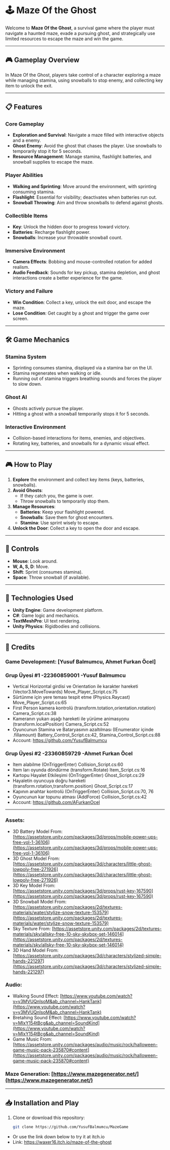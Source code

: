 # 🕹️ Maze Of the Ghost

Welcome to **Maze Of the Ghost**, a survival game where the player must navigate a haunted maze, evade a pursuing ghost, and strategically use limited resources to escape the maze and win the game.

---

## 🎮 Gameplay Overview

In Maze Of the Ghost, players take control of a character exploring a maze while managing stamina, using snowballs to stop enemy, and collecting key item to unlock the exit.

---

## 📋 Features

### Core Gameplay
- **Exploration and Survival**: Navigate a maze filled with interactive objects and a enemy.
- **Ghost Enemy**: Avoid the ghost that chases the player. Use snowballs to temporarily stop it for 5 seconds.
- **Resource Management**: Manage stamina, flashlight batteries, and snowball supplies to escape the maze.

### Player Abilities
- **Walking and Sprinting**: Move around the environment, with sprinting consuming stamina.
- **Flashlight**: Essential for visibility; deactivates when batteries run out.
- **Snowball Throwing**: Aim and throw snowballs to defend against ghosts.

### Collectible Items
- **Key**: Unlock the hidden door to progress toward victory.
- **Batteries**: Recharge flashlight power.
- **Snowballs**: Increase your throwable snowball count.

### Immersive Environment
- **Camera Effects**: Bobbing and mouse-controlled rotation for added realism.
- **Audio Feedback**: Sounds for key pickup, stamina depletion, and ghost interactions create a better experience for the game.

### Victory and Failure
- **Win Condition**: Collect a key, unlock the exit door, and escape the maze.
- **Lose Condition**: Get caught by a ghost and trigger the game over screen.

---

## 🛠️ Game Mechanics

### Stamina System
- Sprinting consumes stamina, displayed via a stamina bar on the UI.
- Stamina regenerates when walking or idle.
- Running out of stamina triggers breathing sounds and forces the player to slow down.

### Ghost AI
- Ghosts actively pursue the player.
- Hitting a ghost with a snowball temporarily stops it for 5 seconds.

### Interactive Environment
- Collision-based interactions for items, enemies, and objectives.
- Rotating key, batteries, and snowballs for a dynamic visual effect.

---

## 🎮 How to Play

1. **Explore** the environment and collect key items (keys, batteries, snowballs).
2. **Avoid Ghosts**:
   - If they catch you, the game is over.
   - Throw snowballs to temporarily stop them.
3. **Manage Resources**:
   - **Batteries**: Keep your flashlight powered.
   - **Snowballs**: Save them for ghost encounters.
   - **Stamina**: Use sprint wisely to escape.
4. **Unlock the Door**: Collect a key to open the door and escape.

---

## 🧩 Controls

- **Mouse**: Look around.
- **W, A, S, D**: Move.
- **Shift**: Sprint (consumes stamina).
- **Space**: Throw snowball (if available).

---

## 🔧 Technologies Used

- **Unity Engine**: Game development platform.
- **C#**: Game logic and mechanics.
- **TextMeshPro**: UI text rendering.
- **Unity Physics**: Rigidbodies and collisions.

---

## 📜 Credits

### **Game Development**: [Yusuf Balmumcu, Ahmet Furkan Öcel]
### Grup Üyesi #1 -22360859001 -Yusuf Balmumcu
- Vertical Horizontal girdisi ve Orientation ile karakter hareketi (Vector3.MoveTowards) Move_Player_Script.cs:75
- Sürtünme için yere teması tespit etme (Physics.Raycast) Move_Player_Script.cs:65
- First Person kamera kontrolü (transform.totation,orientation.rotation) Camera_Script.cs:38
- Kameranın yukarı aşağı hareketi ile yürüme animasyonu (transform.localPosition) Camera_Script.cs:52
- Oyuncunun Stamina ve Bataryasının azaltılması (IEnumerator içinde .fillamount) Battery_Control_Script.cs:42, Stamina_Control_Script.cs:88
- Account: https://github.com/YusufBalmumcu
### Grup Üyesi #2 -23360859729 -Ahmet Furkan Öcel
- Item alabilme (OnTriggerEnter) Collision_Script.cs:60
- Item ları oyunda döndürme (transform.Rotate) Item_Script.cs:16
- Kartopu Hayalet Etkileşimi (OnTriggerEnter) Ghost_Script.cs:29
- Hayaletin oyuncuya doğru hareketi (transform.rotation,transform.position) Ghost_Script.cs:17
- Kapının anahtar kontrolü (OnTriggerEnter) Collision_Script.cs:70, 76
- Oyuncunun kar topunu atması (AddForce) Collision_Script.cs:42
- Account: https://github.com/AFurkanOcel
---
### **Assets**:
- 3D Battery Model From: [https://assetstore.unity.com/packages/3d/props/mobile-power-ups-free-vol-1-36106](https://assetstore.unity.com/packages/3d/props/mobile-power-ups-free-vol-1-36106)
- 3D Ghost Model From: [https://assetstore.unity.com/packages/3d/characters/little-ghost-lowpoly-free-271926](https://assetstore.unity.com/packages/3d/characters/little-ghost-lowpoly-free-271926)
- 3D Key Model From: [https://assetstore.unity.com/packages/3d/props/rust-key-167590](https://assetstore.unity.com/packages/3d/props/rust-key-167590)
- 3D Snowball Model From: [https://assetstore.unity.com/packages/2d/textures-materials/water/stylize-snow-texture-153579](https://assetstore.unity.com/packages/2d/textures-materials/water/stylize-snow-texture-153579)
- Sky Texture From: [https://assetstore.unity.com/packages/2d/textures-materials/sky/allsky-free-10-sky-skybox-set-146014](https://assetstore.unity.com/packages/2d/textures-materials/sky/allsky-free-10-sky-skybox-set-146014)
- 3D Hand Model From: [https://assetstore.unity.com/packages/3d/characters/stylized-simple-hands-221297](https://assetstore.unity.com/packages/3d/characters/stylized-simple-hands-221297)
  
### **Audio**: 
- Walking Sound Effect: [https://www.youtube.com/watch?v=y3MVUQnIsoM&ab_channel=HankTank](https://www.youtube.com/watch?v=y3MVUQnIsoM&ab_channel=HankTank)
- Bretahing Sound Effect: [https://www.youtube.com/watch?v=MIxY154tBcg&ab_channel=SoundKind](https://www.youtube.com/watch?v=MIxY154tBcg&ab_channel=SoundKind)
- Game Music From: [https://assetstore.unity.com/packages/audio/music/rock/halloween-game-music-pack-235870#content](https://assetstore.unity.com/packages/audio/music/rock/halloween-game-music-pack-235870#content)

### **Maze Generation**: [https://www.mazegenerator.net/](https://www.mazegenerator.net/)


---

## 📥 Installation and Play

1. Clone or download this repository:
   ```bash
   git clone https://github.com/YusufBalmumcu/MazeGame

  - Or use the link down below to try it at itch.io
  - Link: https://waxer16.itch.io/maze-of-the-ghost
